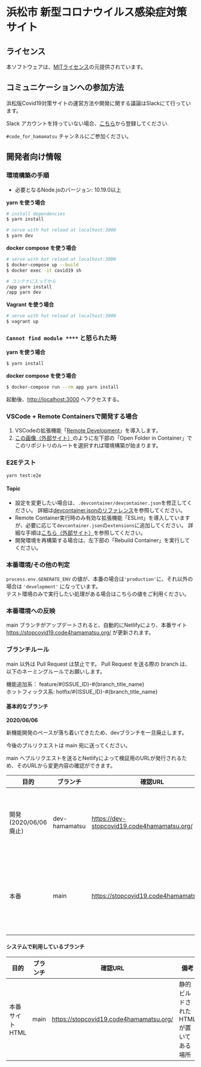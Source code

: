 # 浜松市 新型コロナウイルス感染症対策サイト

## ライセンス
本ソフトウェアは、[MITライセンス](./LICENSE.txt)の元提供されています。


## コミュニケーションへの参加方法

浜松版Covid19対策サイトの運営方法や開発に関する議論はSlackにて行っています。

Slack アカウントを持っていない場合、[こちら](https://join.slack.com/t/jaws-ug-hamamatsu/shared_invite/zt-dc5cgs87-cNw8QOxXeqhJnB8YB8A6Uw)から登録してください.


`#code_for_hamamatsu` チャンネルにご参加ください。


## 開発者向け情報

### 環境構築の手順

- 必要となるNode.jsのバージョン: 10.19.0以上

**yarn を使う場合**
```bash
# install dependencies
$ yarn install

# serve with hot reload at localhost:3000
$ yarn dev
```

**docker compose を使う場合**
```bash
# serve with hot reload at localhost:3000
$ docker-compose up --build
$ docker exec -it covid19 sh

# コンテナに入ってから
/app yarn install
/app yarn dev
```

**Vagrant を使う場合**
```bash
# serve with hot reload at localhost:3000
$ vagrant up
```

### `Cannot find module ****` と怒られた時

**yarn を使う場合**
```bash
$ yarn install
```

**docker compose を使う場合**
```bash
$ docker-compose run --rm app yarn install
```

起動後、[http://localhost:3000](http://localhost:3000) へアクセスする。

### VSCode + Remote Containersで開発する場合

1. VSCodeの拡張機能「[Remote Development](https://marketplace.visualstudio.com/items?itemName=ms-vscode-remote.vscode-remote-extensionpack)」を導入します。
2. [この画像（外部サイト）](https://code.visualstudio.com/docs/remote/containers#_quick-start-try-a-dev-container)のように左下部の「Open Folder in Container」でこのリポジトリのルートを選択すれば環境構築が始まります。

### E2Eテスト

```
yarn test:e2e
```

#### Topic
- 設定を変更したい場合は、`.devcontainer/devcontainer.json`を修正してください。
詳細は[devcontainer.jsonのリファレンス](https://code.visualstudio.com/docs/remote/containers#_devcontainerjson-reference)を参照してください。
- Remote Container実行時のみ有効な拡張機能「ESLint」を導入していますが、必要に応じて`devcontainer.json`の`extensions`に追加してください。
詳細な手順は[こちら（外部サイト）](https://code.visualstudio.com/docs/remote/containers#_managing-extensions)を参照してください。
- 開発環境を再構築する場合は、左下部の「Rebuild Container」を実行してください。

### 本番環境/その他の判定

`process.env.GENERATE_ENV` の値が、本番の場合は`'production'`に、それ以外の場合は `'development'` になっています。  
テスト環境のみで実行したい処理がある場合はこちらの値をご利用ください。

### 本番環境への反映

main ブランチがアップデートされると、自動的にNetlifyにより、本番サイト https://stopcovid19.code4hamamatsu.org/ が更新されます。

### ブランチルール

main 以外は Pull Request は禁止です。
Pull Request を送る際の branch は、以下のネーミングルールでお願いします。

機能追加系： feature/#{ISSUE_ID}-#{branch_title_name}  
ホットフィックス系: hotfix/#{ISSUE_ID}-#{branch_title_name}

#### 基本的なブランチ

**2020/06/06**

新機能開発のペースが落ち着いてきたため、devブランチを一旦廃止します。

今後のプルリクエストは main 宛に送ってください。

main へプルリクエストを送るとNetlifyによって検証用のURLが発行されるため、そのURLから変更内容の確認ができます。

| 目的 | ブランチ | 確認URL | 備考 |
| ---- | -------- | ---- | ---- |
| 開発(2020/06/06廃止) | dev-hamamatsu | https://dev-stopcovid19.code4hamamatsu.org/ | base branch。~~基本はこちらに Pull Requestを送ってください~~ |
| 本番 | main | https://stopcovid19.code4hamamatsu.org/ | base branch こちらからブランチ切って Pull Requestを送ってください |

#### システムで利用しているブランチ
| 目的 | ブランチ | 確認URL | 備考 |
| ---- | -------- | ---- | ---- |
| 本番サイトHTML | main | https://stopcovid19.code4hamamatsu.org/ | 静的ビルドされたHTMLが置いてある場所 |
